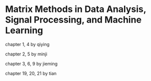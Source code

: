 # Matrix Methods in Data Analysis, Signal Processing, and Machine Learning

chapter 1, 4 by qiying

chapter 2, 5 by minji

chapter 3, 6, 9 by jieming

chapter 19, 20, 21 by tian
